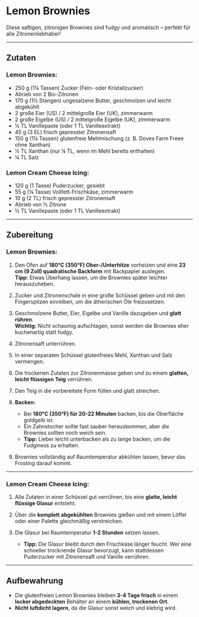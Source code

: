 # Lemon Brownies  

Diese saftigen, zitronigen Brownies sind fudgy und aromatisch – perfekt für alle Zitronenliebhaber!  

---

## Zutaten  

### **Lemon Brownies:**  
- 250 g (1¼ Tassen) Zucker (Fein- oder Kristallzucker)  
- Abrieb von 2 Bio-Zitronen  
- 170 g (1½ Stangen) ungesalzene Butter, geschmolzen und leicht abgekühlt  
- 2 große Eier (US) / 2 mittelgroße Eier (UK), zimmerwarm  
- 2 große Eigelbe (US) / 2 mittelgroße Eigelbe (UK), zimmerwarm  
- ½ TL Vanillepaste (oder 1 TL Vanilleextrakt)  
- 45 g (3 EL) frisch gepresster Zitronensaft  
- 150 g (1¼ Tassen) glutenfreie Mehlmischung (z. B. Doves Farm Freee ohne Xanthan)  
- ½ TL Xanthan (nur ¼ TL, wenn im Mehl bereits enthalten)  
- ¼ TL Salz  

### **Lemon Cream Cheese Icing:**  
- 120 g (1 Tasse) Puderzucker, gesiebt  
- 55 g (¼ Tasse) Vollfett-Frischkäse, zimmerwarm  
- 10 g (2 TL) frisch gepresster Zitronensaft  
- Abrieb von ½ Zitrone  
- ½ TL Vanillepaste (oder 1 TL Vanilleextrakt)  

---

## Zubereitung  

### **Lemon Brownies:**  
1. Den Ofen auf **180°C (350°F) Ober-/Unterhitze** vorheizen und eine **23 cm (9 Zoll) quadratische Backform** mit Backpapier auslegen.  
   **Tipp:** Etwas Überhang lassen, um die Brownies später leichter herauszuheben.  

2. Zucker und Zitronenschale in eine große Schüssel geben und mit den Fingerspitzen einreiben, um die ätherischen Öle freizusetzen.  

3. Geschmolzene Butter, Eier, Eigelbe und Vanille dazugeben und **glatt rühren**.  
   **Wichtig:** Nicht schaumig aufschlagen, sonst werden die Brownies eher kuchenartig statt fudgy.  

4. Zitronensaft unterrühren.  

5. In einer separaten Schüssel glutenfreies Mehl, Xanthan und Salz vermengen.  

6. Die trockenen Zutaten zur Zitronenmasse geben und zu einem **glatten, leicht flüssigen Teig** verrühren.  

7. Den Teig in die vorbereitete Form füllen und glatt streichen.  

8. **Backen:**  
   - Bei **180°C (350°F) für 20-22 Minuten** backen, bis die Oberfläche goldgelb ist.  
   - Ein Zahnstocher sollte fast sauber herauskommen, aber die Brownies sollten noch weich sein.  
   - **Tipp:** Lieber leicht unterbacken als zu lange backen, um die Fudginess zu erhalten.  

9. Brownies vollständig auf Raumtemperatur abkühlen lassen, bevor das Frosting darauf kommt.  

---

### **Lemon Cream Cheese Icing:**  
1. Alle Zutaten in einer Schüssel gut verrühren, bis eine **glatte, leicht flüssige Glasur** entsteht.  

2. Über die **komplett abgekühlten** Brownies gießen und mit einem Löffel oder einer Palette gleichmäßig verstreichen.  

3. Die Glasur bei Raumtemperatur **1-2 Stunden** setzen lassen.  
   - **Tipp:** Die Glasur bleibt durch den Frischkäse länger feucht. Wer eine schneller trocknende Glasur bevorzugt, kann stattdessen Puderzucker mit Zitronensaft und Vanille verrühren.  

---

## Aufbewahrung  

- Die glutenfreien Lemon Brownies bleiben **3-4 Tage frisch** in einem **locker abgedeckten** Behälter an einem **kühlen, trockenen Ort**.  
- **Nicht luftdicht lagern**, da die Glasur sonst weich und klebrig wird.  
